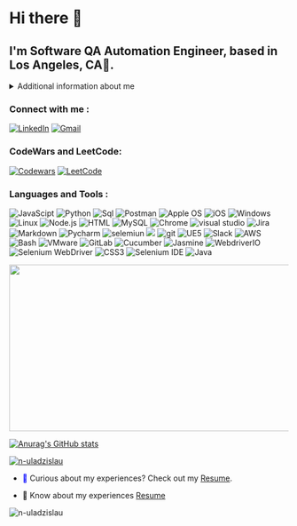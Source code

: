 # Hi there 👋

## I'm Software QA Automation Engineer, based in Los Angeles, CA🌇.

<details>
<summary>
Additional information about me
</summary>

* Quality Assurance Professional with more than 7 years in the field, actively seeking a challenging career
opportunity as a Software QA Automation Engineer within the dynamic information technology industry. Eager to
leverage my skills and abilities to drive professional growth while showcasing resourcefulness, innovation, and
adaptability in a challenging environment.

Skills
* Programming languages: Python, JavaScript, Java, HTML5, CSS3, SQL/MySQL, Bash
* Automation Testing Tools: Selenium WebDriver, Selenium IDE, Postman API, BrowserStack, WebdriverIO,
Jasmine, Cucumber
* Source control: Git, GitHub, GitLab, Bitbucket
* Test case management tools: Jira Zephyr, TestLink, TestRail, ALM/Quality Center
* Performance testing tools: GTMetrix, Lighthouse, SpeedLab, JMeter
* Security testing: Mozilla Observatory, Snyk
* Documentation tools: Confluence, MS Office, Google Drive, Swagger
* OS: Windows, MacOS, iOS, Android, Linux
* Other tools: Unreal Engine 5, Blender, Blueprints, Docker, Jenkins, VMware, VirtualBox,
* Cloud Services: AWS (Amazon Web Services)
 
* In my free time, I play Ice Hockey 🏒 and Soccer as well ⚽.	
</details>
   
### Connect with me : 
[![LinkedIn](https://img.shields.io/badge/-LinkedIn-090909?style=for-the-badge&logo=LinkedIn&logoColor=blue)](https://www.linkedin.com/in/n-uladzislau/)
[![Gmail](https://img.shields.io/badge/-Email-090909?style=for-the-badge&logo=Gmail&logoColor=rd)](mailto:uladzislaunovik7@gmail.com)

### CodeWars and LeetCode:
[![Codewars](https://img.shields.io/badge/Codewars-profile-%23FF0000)](https://www.codewars.com/users/novka) 
[![LeetCode](https://img.shields.io/badge/LeetCode-profile-%23FFA116)](https://leetcode.com/novka/)


### Languages and Tools :
![JavaScipt](https://img.shields.io/badge/-JavaScript-000000?style=for-the-badge&logo=JavaScript&logoColor=yellow)
![Python](https://img.shields.io/badge/-Python-000000?style=for-the-badge&logo=Python&logoColor=blue)
![Sql](https://img.shields.io/badge/-Sql-000000?style=for-the-badge&logo=Sql&logoColor=white)
![Postman](https://img.shields.io/badge/-postman-000000?style=for-the-badge&logo=postman&logoColor=orange)
![Apple OS](https://img.shields.io/badge/macOS-000000?style=for-the-badge&logo=apple&logoColor=%23FFFFFF)
![iOS](https://img.shields.io/badge/iOS-000000?style=for-the-badge&logo=ios&logoColor=%23FFFFFF)
![Windows](https://img.shields.io/badge/Windows_11-000000?style=for-the-badge&logo=windows&logoColor=blue)
![Linux](https://img.shields.io/badge/-Linux-000000?style=for-the-badge&logo=Linux&logoColor=white)
![Node.js](https://img.shields.io/badge/-node.js-000000?style=for-the-badge&logo=node.js&logoColor=Green)
![HTML](https://img.shields.io/badge/-HTML5-000000?style=for-the-badge&logo=HTML5&logoColor=orange)
![MySQL](https://img.shields.io/badge/-Mysql-000000?style=for-the-badge&logo=Mysql&logoColor=orange)
![Chrome](https://img.shields.io/badge/-Chrome_dev-000000?style=for-the-badge&logo=googlechrome&logoColor=darkred)
![visual studio](https://img.shields.io/badge/-Visual_studio-000000?style=for-the-badge&logo=Visualstudio&logoColor=blue)
![Jira](https://img.shields.io/badge/-Jira-000000?style=for-the-badge&logo=jira&logoColor=blue)
![Markdown](https://img.shields.io/badge/-Markdown-000000?style=for-the-badge&logo=Markdown&logoColor=gray)
![Pycharm](https://img.shields.io/badge/-pycharm-000000?style=for-the-badge&logo=pycharm&logoColor=yellow)
![selemiun](https://img.shields.io/badge/-selenium-000000?style=for-the-badge&logo=selenium&logoColor=darkred)
![](https://img.shields.io/badge/-Jira-000000?style=for-the-badge&logo=jira&logoColor=blue)
![git](https://img.shields.io/badge/-git-000000?style=for-the-badge&logo=git&logoColor=blue)
![UE5](https://img.shields.io/badge/-Unreal_engine-000000?style=for-the-badge&logo=unrealengine&logoColor=white)
![Slack](https://img.shields.io/badge/-Slack-000000?style=for-the-badge&logo=slack&logoColor=white)
![AWS](https://img.shields.io/badge/AWS-000000?style=for-the-badge&logo=amazon-aws&logoColor=%23FFD700)
![Bash](https://img.shields.io/badge/Bash-000000?style=for-the-badge&logo=gnu-bash)
![VMware](https://img.shields.io/badge/VMware-000000?style=for-the-badge&logo=vmware&logoColor=%23FFFFFF)
![GitLab](https://img.shields.io/badge/GitLab-000000?style=for-the-badge&logo=gitlab)
![Cucumber](https://img.shields.io/badge/Cucumber-000000?style=for-the-badge&logo=cucumber)
![Jasmine](https://img.shields.io/badge/Jasmine-000000?style=for-the-badge&logo=jasmine&logoColor=%23FFFFFF)
![WebdriverIO](https://img.shields.io/badge/WebdriverIO-000000?style=for-the-badge&logo=webdriverio)
![Selenium WebDriver](https://img.shields.io/badge/Selenium%20WebDriver-000000?style=for-the-badge&logo=selenium)
![CSS3](https://img.shields.io/badge/CSS3-000000?style=for-the-badge&logo=css3)
![Selenium IDE](https://img.shields.io/badge/Selenium%20IDE-000000?style=for-the-badge&logo=selenium)
![Java](https://img.shields.io/badge/Java-000000?style=for-the-badge&logo=java&logoColor=%23FFFFFF)






<img src= https://media.giphy.com/media/ko7twHhomhk8E/giphy.gif width="800" height="300" >



[![Anurag's GitHub stats](https://github-readme-stats.vercel.app/api?username=N-Uladzislau&theme=gotham&show_icons=true&)](https://github.com/anuraghazra/github-readme-stats)





<p align="left"> <a href="https://github.com/ryo-ma/github-profile-trophy"><img src="https://github-profile-trophy.vercel.app/?username=n-uladzislau" alt="n-uladzislau" /></a> </p>

- <span style="color: blue;">📄</span> Curious about my experiences? Check out my [Resume](https://drive.google.com/file/d/19GNCPkXhyqjBfVbimPdi-FQIWcDdNwqY/view).

- 📄 Know about my experiences [Resume](https://drive.google.com/file/d/19GNCPkXhyqjBfVbimPdi-FQIWcDdNwqY/view)
<p align="left"> <img src="https://komarev.com/ghpvc/?username=n-uladzislau&label=Profile%20views&color=0e75b6&style=flat" alt="n-uladzislau" /> </p>

<!--
**N-Uladzislau/N-Uladzislau** is a ✨ _special_ ✨ repository because its `README.md` (this file) appears on your GitHub profile.

Here are some ideas to get you started:

- 🔭 I’m currently working on ...







-->
